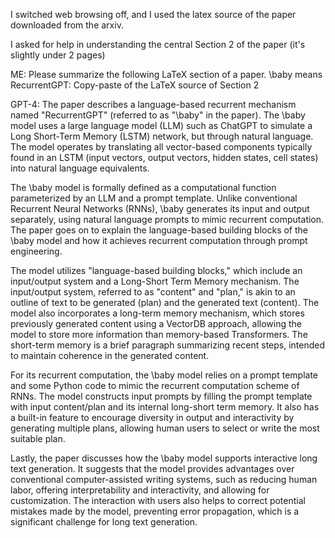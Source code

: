 I switched web browsing off, and I used the latex source of the paper downloaded from the arxiv.

I asked for help in understanding the central Section 2 of the paper (it's slightly under 2 pages)

ME: Please summarize the following LaTeX section of a paper. \baby means RecurrentGPT: Copy-paste of the LaTeX source of Section 2

GPT-4: The paper describes a language-based recurrent mechanism named "RecurrentGPT" (referred to as "\baby" in the paper). The \baby model uses a large language model (LLM) such as ChatGPT to simulate a Long Short-Term Memory (LSTM) network, but through natural language. The model operates by translating all vector-based components typically found in an LSTM (input vectors, output vectors, hidden states, cell states) into natural language equivalents.

The \baby model is formally defined as a computational function parameterized by an LLM and a prompt template. Unlike conventional Recurrent Neural Networks (RNNs), \baby generates its input and output separately, using natural language prompts to mimic recurrent computation. The paper goes on to explain the language-based building blocks of the \baby model and how it achieves recurrent computation through prompt engineering.

The model utilizes "language-based building blocks," which include an input/output system and a Long-Short Term Memory mechanism. The input/output system, referred to as "content" and "plan," is akin to an outline of text to be generated (plan) and the generated text (content). The model also incorporates a long-term memory mechanism, which stores previously generated content using a VectorDB approach, allowing the model to store more information than memory-based Transformers. The short-term memory is a brief paragraph summarizing recent steps, intended to maintain coherence in the generated content.

For its recurrent computation, the \baby model relies on a prompt template and some Python code to mimic the recurrent computation scheme of RNNs. The model constructs input prompts by filling the prompt template with input content/plan and its internal long-short term memory. It also has a built-in feature to encourage diversity in output and interactivity by generating multiple plans, allowing human users to select or write the most suitable plan.

Lastly, the paper discusses how the \baby model supports interactive long text generation. It suggests that the model provides advantages over conventional computer-assisted writing systems, such as reducing human labor, offering interpretability and interactivity, and allowing for customization. The interaction with users also helps to correct potential mistakes made by the model, preventing error propagation, which is a significant challenge for long text generation.

